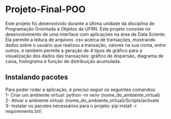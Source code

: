 # Projeto-Final-POO
Este projeto foi desenvolvido durante a última unidade da disciplina de Programação Orientada a Objetos da UFRN. Este projeto consiste no desenvolvimento de uma interface com aplicações na área de Data Sciente. Ela permite a leitura de arquivos .csv acerca de transações, mostrando dados sobre o usuário que realizou a transação, valores na sua conta, entre outros, e também permite a geração de 4 tipos de gráfico para a visualização dos dados das transações: gráfico de dispersão, diagrama de caixa, histograma e função de distribuição acumulada.

## Instalando pacotes
Para poder rodar a aplicação, é preciso seguir os seguintes comandos:\
1- Criar um ambiente virtual: python -m venv (nome_do_ambiente_virtual)\
2- Ativar o ambiente virtual: (nome_do_ambiente_virtual)/Scripts/activate\
3- Instalar os pacotes necessários para o projeto: pip install -r requirements.txt\
